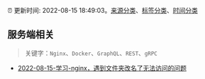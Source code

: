:alarm_clock: 更新时间: 2022-08-15 18:49:03。[来源分类](../README.md)、[标签分类](../TAGS.md)、[时间分类](../TIMELINE.md)

## 服务端相关


> 关键字：`Nginx`、`Docker`、`GraphQL`、`REST`、`gRPC`



- [2022-08-15-学习-nginx，遇到文件夹改名了无法访问的问题](https://www.v2ex.com/t/873052) 